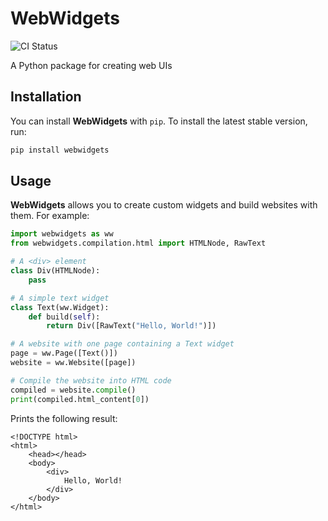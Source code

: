# WebWidgets

![CI Status](https://img.shields.io/github/actions/workflow/status/mlaasri/WebWidgets/ci-full.yml?branch=main)

A Python package for creating web UIs

## Installation

You can install **WebWidgets** with `pip`. To install the latest stable version, run:

```bash
pip install webwidgets
```

## Usage

**WebWidgets** allows you to create custom widgets and build websites with them. For example:

```python
import webwidgets as ww
from webwidgets.compilation.html import HTMLNode, RawText

# A <div> element
class Div(HTMLNode):
    pass

# A simple text widget
class Text(ww.Widget):
    def build(self):
        return Div([RawText("Hello, World!")])

# A website with one page containing a Text widget
page = ww.Page([Text()])
website = ww.Website([page])

# Compile the website into HTML code
compiled = website.compile()
print(compiled.html_content[0])
```

Prints the following result:

```console
<!DOCTYPE html>
<html>
    <head></head>
    <body>
        <div>
            Hello, World!
        </div>
    </body>
</html>
```